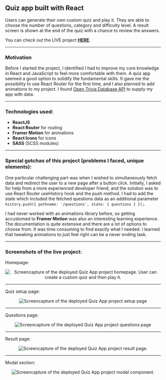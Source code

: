 ## Quiz app built with React

Users can generate their own custom quiz and play it. They are able to choose the number of questions, category and difficulty level. A result screen is shown at the end of the quiz with a chance to review the answers.

You can check out the LIVE project [**HERE**](https://quiz-app-mr.netlify.app/ 'Completed project').

---

### Motivation

Before I started the project, I identified I had to improve my core knowledge in React and JavaScript to feel more comfortable with them. A quiz app seemed a good option to solidify the fundamental skills. It gave me the possibility to use React Router for the first time, and I also planned to add animations to my project. I found [Open Trivia Database API](https://opentdb.com/ 'Trivia  Database homepage') to supply my app with data.

---

### Technologies used:

- **ReactJS**
- **React Router** for routing
- **Framer Motion** for animations
- **React Icons** for icons
- **SASS** (SCSS modules)

---

### Special gotchas of this project (problems I faced, unique elements):

One particular challenging part was when I wished to simultaneously fetch data and redirect the user to a new page after a button click. Initially, I asked for help from a more experienced developer friend, and the solution was to use React Router useHistory hook and the push method. I had to add the state which included the fetched questions data as an additional parameter `history.push({ pathname: '/questions', state: { questions } });`.

I had never worked with an animations library before, so getting accustomed to **Framer Motion** was also an interesting learning experience. The documentation is quite extensive and there are a lot of options to choose from. It was time consuming to find exactly what I needed. I learned that tweaking animations to just feel right can be a never ending task.

---

### Screenshots of the live project:

Homepage:

<p align="center">
<img src="https://i.imgur.com/1UyTLRk.png" alt="Screencapture of the deployed Quiz App project homepage. User can create a custom quiz and then play it." title="Screenshot of the homepage"/>
</p>

---

Quiz setup page:

<p align="center">
<img src="https://i.imgur.com/mgtunOj.png" alt="Screencapture of the deployed Quiz App project setup page" title="Screenshot of the quiz setup page"/>
</p>

---

Questions page:

<p align="center">
<img src="https://i.imgur.com/PtShSj2.png" alt="Screencapture of the deployed Quiz App project questions page" title="Screenshot of the questions page"/>
</p>

---

Result page:

<p align="center">
<img src="https://i.imgur.com/X8aMKBB.png" alt="Screencapture of the deployed Quiz App project result page." title="Screenshot of the result page"/>
</p>

---

Modal section:

<p align="center">
<img src="https://i.imgur.com/3bkUCrK.png" alt="Screencapture of the deployed Quiz App project modal component." title="Screenshot of the modal component in result section"/>
</p>
